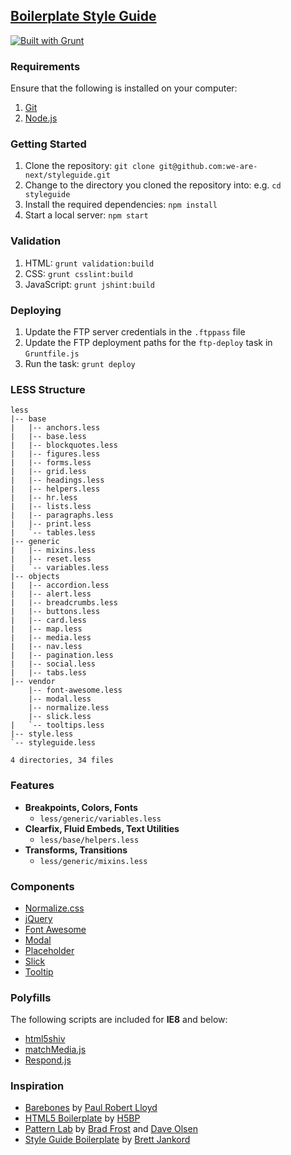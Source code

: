 ## [Boilerplate Style Guide](http://static.wearenext.co.za/styleguide/styleguide)

[![Built with Grunt](https://cdn.gruntjs.com/builtwith.png)](http://gruntjs.com)

### Requirements

Ensure that the following is installed on your computer:

1. [Git](http://git-scm.com)
2. [Node.js](http://nodejs.org)

### Getting Started

1. Clone the repository: `git clone git@github.com:we-are-next/styleguide.git`
2. Change to the directory you cloned the repository into: e.g. `cd styleguide`
3. Install the required dependencies: `npm install`
4. Start a local server: `npm start`

### Validation

1. HTML: `grunt validation:build`
2. CSS: `grunt csslint:build`
3. JavaScript: `grunt jshint:build`

### Deploying

1. Update the FTP server credentials in the `.ftppass` file
2. Update the FTP deployment paths for the `ftp-deploy` task in `Gruntfile.js`
3. Run the task: `grunt deploy`

### LESS Structure

```
less
|-- base
|   |-- anchors.less
|   |-- base.less
|   |-- blockquotes.less
|   |-- figures.less
|   |-- forms.less
|   |-- grid.less
|   |-- headings.less
|   |-- helpers.less
|   |-- hr.less
|   |-- lists.less
|   |-- paragraphs.less
|   |-- print.less
|   `-- tables.less
|-- generic
|   |-- mixins.less
|   |-- reset.less
|   `-- variables.less
|-- objects
|   |-- accordion.less
|   |-- alert.less
|   |-- breadcrumbs.less
|   |-- buttons.less
|   |-- card.less
|   |-- map.less
|   |-- media.less
|   |-- nav.less
|   |-- pagination.less
|   |-- social.less
|   |-- tabs.less
|-- vendor
    |-- font-awesome.less
    |-- modal.less
    |-- normalize.less
    |-- slick.less
|   `-- tooltips.less
|-- style.less
`-- styleguide.less

4 directories, 34 files
```

### Features

- **Breakpoints, Colors, Fonts**
    - `less/generic/variables.less`
- **Clearfix, Fluid Embeds, Text Utilities**
    - `less/base/helpers.less`
- **Transforms, Transitions**
    - `less/generic/mixins.less`

### Components

- [Normalize.css](http://necolas.github.io/normalize.css)
- [jQuery](http://jquery.com)
- [Font Awesome](http://fontawesome.io)
- [Modal](https://github.com/drublic/css-modal)
- [Placeholder](http://mths.be/placeholder)
- [Slick](http://github.com/kenwheeler/slick)
- [Tooltip](http://getbootstrap.com/javascript/#tooltip)

### Polyfills

The following scripts are included for **IE8** and below:
- [html5shiv](https://github.com/aFarkas/html5shiv)
- [matchMedia.js](https://github.com/paulirish/matchMedia.js)
- [Respond.js](https://github.com/scottjehl/Respond)

### Inspiration

* [Barebones](http://barebones.paulrobertlloyd.com) by [Paul Robert Lloyd](http://paulrobertlloyd.com)
* [HTML5 Boilerplate](http://html5boilerplate.com) by [H5BP](https://twitter.com/h5bp)
* [Pattern Lab](http://pattern-lab.info) by [Brad Frost](http://bradfrostweb.com) and [Dave Olsen](http://dmolsen.com)
* [Style Guide Boilerplate](http://bjankord.github.io/Style-Guide-Boilerplate) by [Brett Jankord](http://www.brettjankord.com)
